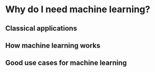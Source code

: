 # Why do I need machine learning?

## Classical applications

## How machine learning works

## Good use cases for machine learning
